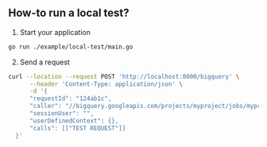 ## How-to run a local test?

1. Start your application
```sh
go run ./example/local-test/main.go
```

2. Send a request
```sh
curl --location --request POST 'http://localhost:8000/bigquery' \
      --header 'Content-Type: application/json' \
      -d '{
      "requestId": "124ab1c",
      "caller": "//bigquery.googleapis.com/projects/myproject/jobs/myproject:US.bquxjob_5b4c112c_17961fafeaf",
      "sessionUser": "",
      "userDefinedContext": {},
      "calls": [["TEST REQUEST"]]
  }'
```
